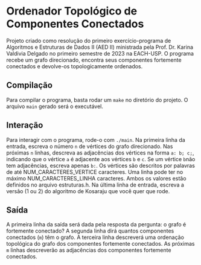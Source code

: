 # Ordenador Topológico de Componentes Conectados
Projeto criado como resolução do primeiro exercício-programa de Algoritmos e Estruturas de Dados II (AED II) ministrada pela Prof. Dr. Karina Valdivia Delgado no primeiro semestre de 2023 na EACH-USP.
O programa recebe um grafo direcionado, encontra seus componentes fortemente conectados e devolve-os topologicamente ordenados.
## Compilação
Para compilar o programa, basta rodar um `make` no diretório do projeto.
O arquivo `main` gerado será o executável.
## Interação
Para interagir com o programa, rode-o com `./main`.
Na primeira linha da entrada, escreva o número `n` de vértices do grafo direcionado.
Nas próximas `n` linhas, descreva as adjacências dos vértices na forma `a: b; c;`, indicando que o vértice `a` é adjacente aos vértices `b` e `c`. Se um vértice `b`não tem adjacências, escreva apenas `b:`.
Os vértices são descritos por palavras de até NUM_CARACTERES_VERTICE caracteres. Uma linha pode ter no máximo NUM_CARACTERES_LINHA caracteres. Ambos os valores estão definidos no arquivo estruturas.h.
Na última linha de entrada, escreva a versão (1 ou 2) do algoritmo de Kosaraju que você quer que rode.
## Saída
A primeira linha da saída será dada pela resposta da pergunta: o grafo é fortemente conectado?
A segunda linha dirá quantos componentes conectados (`m`) têm o grafo.
A terceira linha descreverá uma ordenação topológica do grafo dos componentes fortemente conectados.
As próximas `m` linhas descreverão as adjacências dos componentes fortemente conectados.
